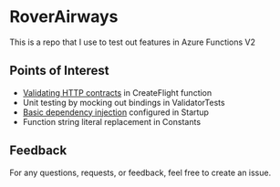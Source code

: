 # RoverAirways

This is a repo that I use to test out features in Azure Functions V2

## Points of Interest

- [Validating HTTP contracts](https://marcroussy.com/2019/06/14/http-trigger-function-request-validation/) in CreateFlight function
- Unit testing by mocking out bindings in ValidatorTests
- [Basic dependency injection](https://marcroussy.com/2019/05/31/azure-functions-built-in-dependency-injection/) configured in Startup
- Function string literal replacement in Constants

## Feedback

For any questions, requests, or feedback, feel free to create an issue.